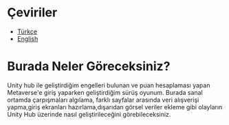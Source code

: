 # Çeviriler
- [Türkçe](README.md)
- [English](README.en.md)

# Burada Neler Göreceksiniz?

Unity hub ile geliştirdiğim engelleri bulunan ve puan hesaplaması yapan Metaverse'e giriş yaparken geliştirdiğim sürüş oyunum. Burada sanal ortamda çarpışmaları algılama,
farklı sayfalar arasında veri alışverişi yapma,giriş ekranları hazırlama,dışarıdan görsel veriler ekleme gibi olayların Unity Hub üzerinde nasıl geliştirileceğini görebileceksiniz.
